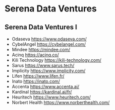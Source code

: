 # Serena Data Ventures

## Serena Data Ventures I

- Odaseva https://www.odaseva.com/
- CybelAngel https://cybelangel.com/
- Mindee https://mindee.com/
- Acinq https://acinq.co/
- Kili Technology https://kili-technology.com/
- Sarus https://www.sarus.tech/
- Implicity https://www.implicity.com/
- Lifen https://www.lifen.fr/
- Inato https://inato.com/
- Accenta https://www.accenta.ai/
- Kardinal https://kardinal.ai/fr/
- Heuritech https://www.heuritech.com/
- Norbert Health https://www.norberthealth.com/
